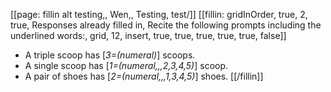 [[page: fillin alt testing,, Wen,, Testing, test/]]
[[fillin: gridInOrder, true, 2, true, Responses already filled in, Recite the following prompts including the underlined words:, grid, 12, insert, true, true, true, true, true, false]]
* A triple scoop has [_3=(numeral)_] scoops.
* A single scoop has [_1=(numeral,,,2,3,4,5)_] scoop.
* A pair of shoes has [_2=(numeral,,,1,3,4,5)_] shoes.
[[/fillin]]

